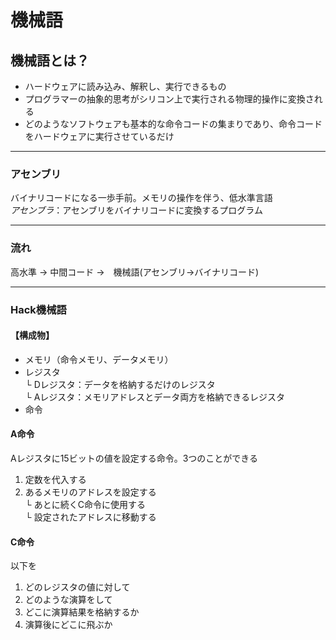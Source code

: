 # 機械語

## 機械語とは？
* ハードウェアに読み込み、解釈し、実行できるもの<br>
* プログラマーの抽象的思考がシリコン上で実行される物理的操作に変換される<br>
* どのようなソフトウェアも基本的な命令コードの集まりであり、命令コードをハードウェアに実行させているだけ<br>

---
### アセンブリ
バイナリコードになる一歩手前。メモリの操作を伴う、低水準言語<br>
*アセンブラ*：アセンブリをバイナリコードに変換するプログラム<br>

---
### 流れ
高水準 → 中間コード →　機械語(アセンブリ→バイナリコード)

---
### Hack機械語
#### 【構成物】
* メモリ（命令メモリ、データメモリ）
* レジスタ   
  └ Dレジスタ：データを格納するだけのレジスタ   
  └ Aレジスタ：メモリアドレスとデータ両方を格納できるレジスタ
* 命令

#### A命令
Aレジスタに15ビットの値を設定する命令。3つのことができる   
1. 定数を代入する
2. あるメモリのアドレスを設定する  
   └ あとに続くC命令に使用する   
   └ 設定されたアドレスに移動する


#### C命令
以下を
1. どのレジスタの値に対して
2. どのような演算をして
3. どこに演算結果を格納するか
4. 演算後にどこに飛ぶか
